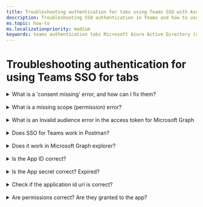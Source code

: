 ```yaml
---
title: Troubleshooting authentication for tabs using Teams SSO with Azure AD
description: Troubleshooting SSO authentication in Teams and how to use it in tabs
ms.topic: how-to
ms.localizationpriority: medium
keywords: teams authentication tabs Microsoft Azure Active Directory (Azure AD)
---
```

# Troubleshooting authentication for using Teams SSO for tabs

<details>
<summary>What is a 'consent missing' error, and how can I fix them?</summary>
If AAD has no record that consent (to the Microsoft Graph resource) was granted to the Tab by the user (or tenant administrator), AAD will send an error message to your web service. Your code must tell the client (for example, in the body of a 403 Forbidden response).

If the Tab needs Microsoft Graph scopes that can only be consented to by an admin, your code should throw an error. If the only scopes that are needed can be consented to by the user, then your code should fall back to an alternate system of user authentication.
</details>
<br>
<details>
<summary>What is a missing scope (permission) error?</summary>
This kind of error should only be seen in development. Your server-side code should send a 403 Forbidden response to the client which should log the error to the console or record it in a log.
</details>
<br>
<details>
<summary>What is an Invalid audience error in the access token for Microsoft Graph</summary>
The server-side code should send a 403 Forbidden response to the client to show a message to the user, and possibly log the error to the console or record it in a log.
</details>
<br>
<details>
<summary>Does SSO for Teams work in Postman?</summary>

</details>
<br>
<details>
<summary>Does it work in Microsoft Graph explorer?</summary>
For more information, please see [Graph explorer](https://developer.microsoft.com/en-us/graph/graph-explorer)

</details>
<br>
<details>
<summary>Is the App ID correct?</summary>

</details>
<br>
<details>
<summary>Is the App secret correct? Expired?</summary>

</details>
<br>
<details>
<summary>Check if the application id uri is correct?</summary>

</details>
<br>
<details>
<summary>Are permissions correct? Are they granted to the app?</summary>

</details>
